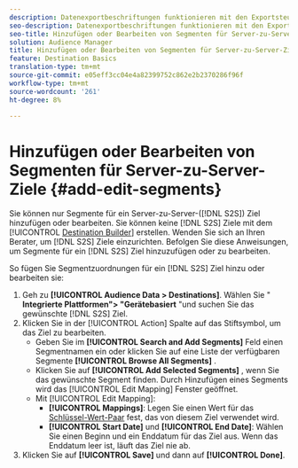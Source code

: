 ```yaml
---
description: Datenexportbeschriftungen funktionieren mit den Exportsteuerelementen, die Sie in einer Datenquelle festlegen. Datenexportbeschriftungen verhindern, dass Sie eingeschränkte Eigenschaften zu einem Segment hinzufügen und Segmentdaten an ein Ziel senden. Sie können mehrere Exportbeschriftungen für ein neues oder vorhandenes Cookie- oder URL-Ziel festlegen.
seo-description: Datenexportbeschriftungen funktionieren mit den Exportsteuerelementen, die Sie in einer Datenquelle festlegen. Datenexportbeschriftungen verhindern, dass Sie eingeschränkte Eigenschaften zu einem Segment hinzufügen und Segmentdaten an ein Ziel senden. Sie können mehrere Exportbeschriftungen für ein neues oder vorhandenes Cookie- oder URL-Ziel festlegen.
seo-title: Hinzufügen oder Bearbeiten von Segmenten für Server-zu-Server-Ziele
solution: Audience Manager
title: Hinzufügen oder Bearbeiten von Segmenten für Server-zu-Server-Ziele
feature: Destination Basics
translation-type: tm+mt
source-git-commit: e05eff3cc04e4a82399752c862e2b2370286f96f
workflow-type: tm+mt
source-wordcount: '261'
ht-degree: 8%

---
```



# Hinzufügen oder Bearbeiten von Segmenten für Server-zu-Server-Ziele {#add-edit-segments}

Sie können nur Segmente für ein Server-zu-Server-([!DNL S2S]) Ziel hinzufügen oder bearbeiten. Sie können keine [!DNL S2S] Ziele mit dem [!UICONTROL [Destination Builder](/help/using/features/destinations/destination-builder.md)] erstellen. Wenden Sie sich an Ihren Berater, um [!DNL S2S] Ziele einzurichten. Befolgen Sie diese Anweisungen, um Segmente für ein [!DNL S2S] Ziel hinzuzufügen oder zu bearbeiten.

<!-- destination-s2s-edit.xml -->

So fügen Sie Segmentzuordnungen für ein [!DNL S2S] Ziel hinzu oder bearbeiten sie:

1. Geh zu **[!UICONTROL Audience Data > Destinations]**. Wählen Sie &quot; **Integrierte Plattformen&quot;> &quot;Gerätebasiert** &quot;und suchen Sie das gewünschte [!DNL S2S] Ziel.
2. Klicken Sie in der [!UICONTROL Action] Spalte auf das Stiftsymbol, um das Ziel zu bearbeiten.
   * Geben Sie im **[!UICONTROL Search and Add Segments]** Feld einen Segmentnamen ein oder klicken Sie auf eine Liste der verfügbaren Segmente **[!UICONTROL Browse All Segments]** .
   * Klicken Sie auf **[!UICONTROL Add Selected Segments]** , wenn Sie das gewünschte Segment finden. Durch Hinzufügen eines Segments wird das [!UICONTROL Edit Mapping] Fenster geöffnet.
   * Mit [!UICONTROL Edit Mapping]:
      * **[!UICONTROL Mappings]**: Legen Sie einen Wert für das [Schlüssel-Wert-Paar](../../features/destinations/key-value-pairs.md) fest, das von diesem Ziel verwendet wird.
      * **[!UICONTROL Start Date]** und **[!UICONTROL End Date]**: Wählen Sie einen Beginn und ein Enddatum für das Ziel aus. Wenn das Enddatum leer ist, läuft das Ziel nie ab.
3. Klicken Sie auf **[!UICONTROL Save]** und dann auf **[!UICONTROL Done]**.
